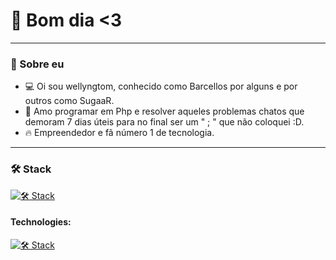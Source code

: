 # 👋 Bom dia <3

---

### 🌟 Sobre eu
- 💻 Oi sou wellyngtom, conhecido como Barcellos por alguns e por outros como SugaaR.
- 🚀 Amo programar em Php e resolver aqueles problemas chatos que demoram 7 dias úteis para no final ser um " ; " que não coloquei :D.
- 🔥 Empreendedor e fã número 1 de tecnologia.

---
 ### 🛠️ Stack
[![🛠️ Stack](https://skillicons.dev/icons?i=js,html,css,php,laravel,mysql,nodejs)](https://skillicons.dev)


#### **Technologies:**
[![🛠️ Stack](https://skillicons.dev/icons?i=git,docker,figma)](https://skillicons.dev)
